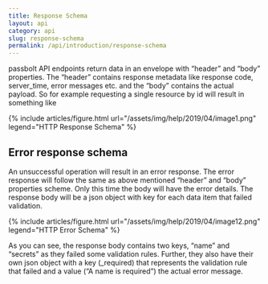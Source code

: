 ```yaml
---
title: Response Schema
layout: api
category: api
slug: response-schema
permalink: /api/introduction/response-schema
---
```


passbolt API endpoints return data in an envelope with “header” and “body” properties. The “header” contains response metadata like response code, server_time, error messages etc. and the “body” contains the actual payload. So for example requesting a single resource by id will result in something like


{% include articles/figure.html
    url="/assets/img/help/2019/04/image1.png"
    legend="HTTP Response Schema"
%}

## Error response schema

An unsuccessful operation will result in an error response. The error response will follow the same as above mentioned “header” and “body” properties scheme. Only this time the body will have the error details. The response body will be a json object with key for each data item that failed validation. 

{% include articles/figure.html
    url="/assets/img/help/2019/04/image12.png"
    legend="HTTP Error Schema"
%}

As you can see, the response body contains two keys, “name” and “secrets” as they failed some validation rules. Further, they also have their own json object with a key (_required) that represents the validation rule that failed and a value (“A name is required”) the actual error message.